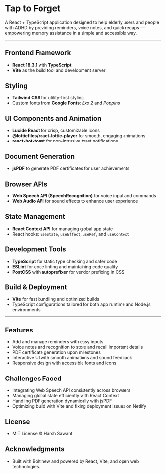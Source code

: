 # Tap to Forget

A React + TypeScript application designed to help elderly users and people with ADHD by providing reminders, voice notes, and quick recaps — empowering memory assistance in a simple and accessible way.

---

## Frontend Framework

- **React 18.3.1** with **TypeScript**  
- **Vite** as the build tool and development server

## Styling

- **Tailwind CSS** for utility-first styling  
- Custom fonts from **Google Fonts**: *Exo 2* and *Poppins*

## UI Components and Animation

- **Lucide React** for crisp, customizable icons  
- **@lottiefiles/react-lottie-player** for smooth, engaging animations  
- **react-hot-toast** for non-intrusive toast notifications

## Document Generation

- **jsPDF** to generate PDF certificates for user achievements

## Browser APIs

- **Web Speech API (SpeechRecognition)** for voice input and commands  
- **Web Audio API** for sound effects to enhance user experience

## State Management

- **React Context API** for managing global app state  
- React hooks: `useState`, `useEffect`, `useRef`, and `useContext`

## Development Tools

- **TypeScript** for static type checking and safer code  
- **ESLint** for code linting and maintaining code quality  
- **PostCSS** with **autoprefixer** for vendor prefixing in CSS

## Build & Deployment

- **Vite** for fast bundling and optimized builds  
- TypeScript configurations tailored for both app runtime and Node.js environments

---

## Features

- Add and manage reminders with easy inputs
- Voice notes and recognition to store and recall important details
- PDF certificate generation upon milestones
- Interactive UI with smooth animations and sound feedback
- Responsive design with accessible fonts and icons

## Challenges Faced

- Integrating Web Speech API consistently across browsers
- Managing global state efficiently with React Context
- Handling PDF generation dynamically with jsPDF
- Optimizing build with Vite and fixing deployment issues on Netlify

## License
- MIT License © Harsh Sawant

## Acknowledgments
- Built with Bolt.new and powered by React, Vite, and open web technologies.
